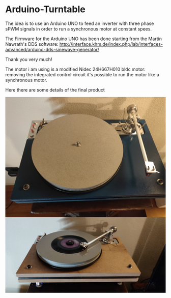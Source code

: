 # Arduino-Turntable

The idea is to use an Arduino UNO to feed an inverter with three phase sPWM signals
in order to run a synchronous motor at constant spees. 

The Firmware for the Arduino UNO has been done starting from the Martin Nawrath's DDS 
software: 
http://interface.khm.de/index.php/lab/interfaces-advanced/arduino-dds-sinewave-generator/

Thank you very much!

The motor i am using is a modified Nidec 24H667H010 bldc motor: removing the integrated 
control circuit it's possible to run the motor like a synchronous motor.

Here there are some details of the final product

<img src="images/paint.jpg"
     alt="Markdown Monster icon"
     style="float: left; margin-right: 10px;" />

<img src="images/no_paint.jpg"
     alt="Markdown Monster icon"
     style="float: left; margin-right: 10px;" />
